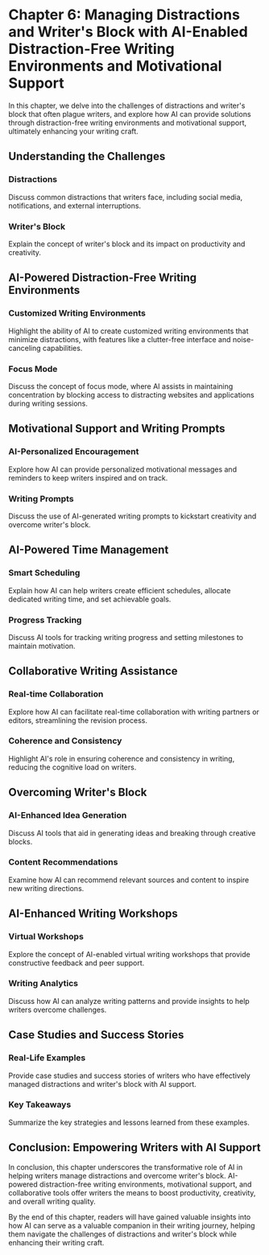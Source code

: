 Chapter 6: Managing Distractions and Writer's Block with AI-Enabled Distraction-Free Writing Environments and Motivational Support
==================================================================================================================================

In this chapter, we delve into the challenges of distractions and writer's block that often plague writers, and explore how AI can provide solutions through distraction-free writing environments and motivational support, ultimately enhancing your writing craft.

Understanding the Challenges
----------------------------

### Distractions

Discuss common distractions that writers face, including social media, notifications, and external interruptions.

### Writer's Block

Explain the concept of writer's block and its impact on productivity and creativity.

AI-Powered Distraction-Free Writing Environments
------------------------------------------------

### Customized Writing Environments

Highlight the ability of AI to create customized writing environments that minimize distractions, with features like a clutter-free interface and noise-canceling capabilities.

### Focus Mode

Discuss the concept of focus mode, where AI assists in maintaining concentration by blocking access to distracting websites and applications during writing sessions.

Motivational Support and Writing Prompts
----------------------------------------

### AI-Personalized Encouragement

Explore how AI can provide personalized motivational messages and reminders to keep writers inspired and on track.

### Writing Prompts

Discuss the use of AI-generated writing prompts to kickstart creativity and overcome writer's block.

AI-Powered Time Management
--------------------------

### Smart Scheduling

Explain how AI can help writers create efficient schedules, allocate dedicated writing time, and set achievable goals.

### Progress Tracking

Discuss AI tools for tracking writing progress and setting milestones to maintain motivation.

Collaborative Writing Assistance
--------------------------------

### Real-time Collaboration

Explore how AI can facilitate real-time collaboration with writing partners or editors, streamlining the revision process.

### Coherence and Consistency

Highlight AI's role in ensuring coherence and consistency in writing, reducing the cognitive load on writers.

Overcoming Writer's Block
-------------------------

### AI-Enhanced Idea Generation

Discuss AI tools that aid in generating ideas and breaking through creative blocks.

### Content Recommendations

Examine how AI can recommend relevant sources and content to inspire new writing directions.

AI-Enhanced Writing Workshops
-----------------------------

### Virtual Workshops

Explore the concept of AI-enabled virtual writing workshops that provide constructive feedback and peer support.

### Writing Analytics

Discuss how AI can analyze writing patterns and provide insights to help writers overcome challenges.

Case Studies and Success Stories
--------------------------------

### Real-Life Examples

Provide case studies and success stories of writers who have effectively managed distractions and writer's block with AI support.

### Key Takeaways

Summarize the key strategies and lessons learned from these examples.

Conclusion: Empowering Writers with AI Support
----------------------------------------------

In conclusion, this chapter underscores the transformative role of AI in helping writers manage distractions and overcome writer's block. AI-powered distraction-free writing environments, motivational support, and collaborative tools offer writers the means to boost productivity, creativity, and overall writing quality.

By the end of this chapter, readers will have gained valuable insights into how AI can serve as a valuable companion in their writing journey, helping them navigate the challenges of distractions and writer's block while enhancing their writing craft.
